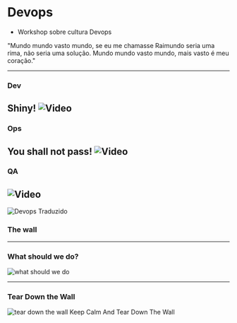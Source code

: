 # Devops

- Workshop sobre cultura Devops

"Mundo mundo vasto mundo, 
se eu me chamasse Raimundo 
seria uma rima, não seria uma solução. 
Mundo mundo vasto mundo, 
mais vasto é meu coração."

---
### Dev
Shiny!
![Video](https://www.youtube.com/embed/93lrosBEW-Q?t=26s)
---

### Ops
You shall not pass!
![Video](https://www.youtube.com/embed/V4UfAL9f74I)
---

### QA
![Video](https://www.youtube.com/embed/z1KDRTKpPZw)
---

![Devops Traduzido](https://pt.wikipedia.org/wiki/Ficheiro:Devops_Traduzido.png)

### The wall

---

### What should we do?

![what should we do](https://www.youtube.com/CS_FCbQ-okM?list=RDFCMHmDnfD6I)

---

### Tear Down the Wall
![tear down the wall](https://www.youtube.com/FCMHmDnfD6I?t=4m57s)
Keep Calm
And
Tear Down
The Wall



